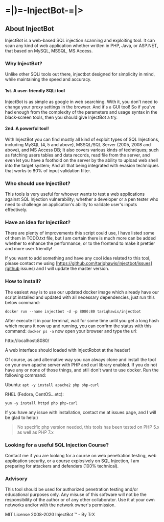 # =|)=-InjectBot-=|>

## About InjectBot

InjectBot is a web-based SQL injection scanning and exploiting tool. It can scan any kind of web application whether written in PHP, Java, or ASP.NET, that based on MySQL, MSSQL, MS Access.


### Why InjectBot?

Unlike other SQLi tools out there, injectbot designed for simplicity in mind, while maintaining the speed and accuracy.


#### 1st. A user-friendly SQLi tool

InjectBot is as simple as google in web searching. With it, you don't need to change your proxy settings in the browser. And it's a GUI tool! So if you've had enough from the complexity of the parameters and usage syntax in the black-screen tools, then you should give InjectBot a try.

#### 2nd. A powerful tool!

With InjectBot you can find mostly all kind of exploit types of SQL Injections, including MySQL (4, 5 and above), MSSQL/SQL Server (2005, 2008 and above), and MS Access DB; It also covers various kinds of techniques; such as fetching users tables and data records, read file from the server, and even let you have a foothold on the server by the ability to upload web shell into the target system; And all that being integrated with evasion techniques that works to 80% of input validation filter.


### Who should use InjectBot?

This tools is very useful for whoever wants to test a web applications against SQL Injection vulnerability; whether a developer or a pen tester who need to challenge an application's ability to validate user's inputs effectively. 


### Have an idea for InjectBot?

There are plenty of improvements this script could use, I have listed some of them in TODO.txt file, but I am certain there is much more can be added whether to enhance the performance, or to the frontend to make it prettier and more user friendly!

If you want to add something and have any cool idea related to this tool, please contact me using [https://github.com/tariqhawis/injectbot/issues](github issues) and I will update the master version.


### How to Install?

The easiest way is to use our updated docker image which already have our script installed and updated with all necessary dependencies, just run this below command:

``docker run --name injectbot -d -p 8080:80 tariqhawis/injectbot``

After execute it in your terminal, wait for some time until you get a long hash which means it now up and running, you can confirm the status with this command: ``docker ps -a``
now open your browser and type the url:

http://localhost:8080/

A web interface should loaded with InjectRobot at the header!

Of course, as and alternative way you can always clone and install the tool on your own apache server with PHP and curl library enabled.
If you do not have any or none of those things, and still don't want to use docker. Run the following command:

Ubuntu:
``apt -y install apache2 php php-curl``

RHEL (Fedora, CentOS...etc):

``yum -y install httpd php php-curl``

If you have any issue with installation, contact me at issues page, and I will be glad to help:)


> No specific php version needed, this tools has been tested on PHP 5.x as well as PHP 7.x


### Looking for a useful SQL Injection Course?

Contact me if you are looking for a course on web penetration testing, web application security, or a course explosively on SQL Injection, I am preparing for attackers and defenders (100% technical).


### Advisory

This tool should be used for authorized penetration testing and/or educational purposes only. 
Any misuse of this software will not be the responsibility of the author or of any other collaborator. 
Use it at your own networks and/or with the network owner's permission.


MIT License 2008-2020 InjectBot :tm: - By TrX
